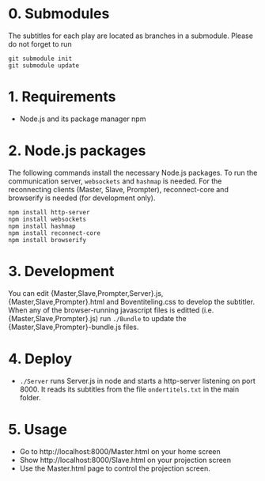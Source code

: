 # 0. Submodules
The subtitles for each play are located as branches in a submodule. Please do not forget to run 
```
git submodule init
git submodule update
```

# 1. Requirements
- Node.js and its package manager npm

# 2. Node.js packages

The following commands install the necessary Node.js packages. To run the communication server, `websockets` and `hashmap` is needed.
For the reconnecting clients (Master, Slave, Prompter), reconnect-core and browserify is needed (for development only).

```
npm install http-server
npm install websockets
npm install hashmap
npm install reconnect-core
npm install browserify
```

# 3. Development
You can edit {Master,Slave,Prompter,Server}.js, {Master,Slave,Prompter}.html and Boventiteling.css to develop the subtitler.
When any of the browser-running javascript files is editted (i.e. {Master,Slave,Prompter}.js) run `./Bundle` to update the {Master,Slave,Prompter}-bundle.js files.

# 4. Deploy

- `./Server` runs Server.js in node and starts a http-server listening on port 8000. It reads its subtitles from the file `ondertitels.txt` in the main folder.

# 5. Usage
- Go to http://localhost:8000/Master.html on your home screen
- Show http://localhost:8000/Slave.html on your projection screen
- Use the Master.html page to control the projection screen.
